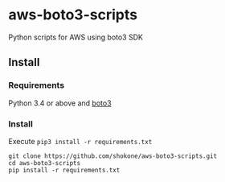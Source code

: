 # aws-boto3-scripts

Python scripts for AWS using boto3 SDK

## Install

### Requirements
Python 3.4 or above and [boto3](https://github.com/boto/boto3)

### Install
Execute `pip3 install -r requirements.txt`

```shell
git clone https://github.com/shokone/aws-boto3-scripts.git
cd aws-boto3-scripts
pip install -r requirements.txt
```


